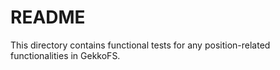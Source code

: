 # README

This directory contains functional tests for any position-related
functionalities in GekkoFS.
